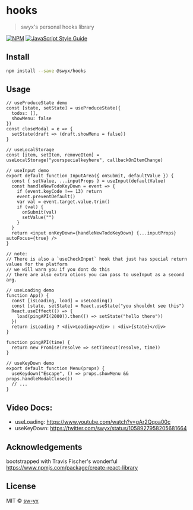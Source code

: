 # hooks

> swyx's personal hooks library

[![NPM](https://img.shields.io/npm/v/hooks.svg)](https://www.npmjs.com/package/hooks) [![JavaScript Style Guide](https://img.shields.io/badge/code_style-standard-brightgreen.svg)](https://standardjs.com)

## Install

```bash
npm install --save @swyx/hooks
```

## Usage

```tsx
// useProduceState demo
const [state, setState] = useProduceState({
  todos: [],
  showMenu: false
})
const closeModal = e => {
  setState(draft => (draft.showMenu = false))
}

// useLocalStorage
const [item, setItem, removeItem] = useLocalStorage("yourspecialkeyhere", callbackOnItemChange)

// useInput demo
export default function InputArea({ onSubmit, defaultValue }) {
  const { setValue, ...inputProps } = useInput(defaultValue)
  const handleNewTodoKeyDown = event => {
    if (event.keyCode !== 13) return
    event.preventDefault()
    var val = event.target.value.trim()
    if (val) {
      onSubmit(val)
      setValue("")
    }
  }
  return <input onKeyDown={handleNewTodoKeyDown} {...inputProps} autoFocus={true} />
}

// note:
// There is also a `useCheckInput` hook that just has special return values for the platform
// we will warn you if you dont do this
// there are also extra otions you can pass to useInput as a second arg.

// useLoading demo
function App() {
  const [isLoading, load] = useLoading()
  const [state, setState] = React.useState("you shouldnt see this")
  React.useEffect(() => {
    load(pingAPI(2000)).then(() => setState("hello there"))
  })
  return isLoading ? <div>Loading</div> : <div>{state}</div>
}

function pingAPI(time) {
  return new Promise(resolve => setTimeout(resolve, time))
}

// useKeyDown demo
export default function Menu(props) {
  useKeydown("Escape", () => props.showMenu && props.handleModalClose())
  // ...
}
```

## Video Docs:

- useLoading: https://www.youtube.com/watch?v=gAr2Qqoa00c
- useKeyDown: https://twitter.com/swyx/status/1058927958205681664

## Acknowledgements

bootstrapped with Travis Fischer's wonderful https://www.npmjs.com/package/create-react-library

## License

MIT © [sw-yx](https://github.com/sw-yx)
